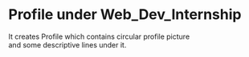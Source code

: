 # Profile under Web_Dev_Internship
It creates Profile which contains circular profile picture<br>
and some descriptive lines under it.
